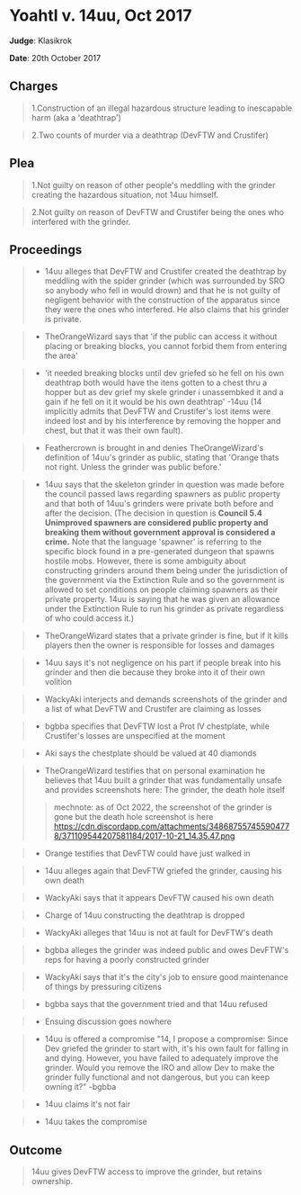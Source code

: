 # Yoahtl v. 14uu, Oct 2017

**Judge**: Klasikrok

**Date**: 20th October 2017

## Charges
> 1.Construction of an illegal hazardous structure leading to inescapable harm (aka a 'deathtrap')

> 2.Two counts of murder via a deathtrap (DevFTW and Crustifer)

## Plea
> 1.Not guilty on reason of other people's meddling with the grinder creating the hazardous situation, not 14uu himself.

> 2.Not guilty on reason of DevFTW and Crustifer being the ones who interfered with the grinder.

## Proceedings
> - 14uu alleges that DevFTW and Crustifer created the deathtrap by meddling with the spider grinder 
>  (which was surrounded by SRO so anybody who fell in would drown) and that he is not guilty of negligent 
>  behavior with the construction of the apparatus since they were the ones who interfered. 
>  He also claims that his grinder is private.

> - TheOrangeWizard says that 'if the public can access it without placing or breaking blocks, 
>  you cannot forbid them from entering the area'

> - 'it needed breaking blocks until dev griefed so he fell on his own deathtrap both would have the itens gotten to a 
>   chest thru a hopper but as dev grief my skele grinder i unassembked it and a gain if he fell on it it would be his 
>   own deathtrap' -14uu (14 implicitly admits that DevFTW and Crustifer's lost items were indeed lost and by 
>   his interference by removing the hopper and chest, but that it was their own fault).

> - Feathercrown is brought in and denies TheOrangeWizard's definition of 14uu's grinder as public, stating that 'Orange thats not right. Unless the grinder was public before.'

> - 14uu says that the skeleton grinder in question was made before the council passed laws regarding 
>  spawners as public property and that both of 14uu's grinders were private both before and after the decision. 
>  (The decision in question is **Council 5.4 Unimproved spawners are considered public property and breaking them 
>  without government approval is considered a crime.** Note that the language 'spawner' is referring to the 
>  specific block found in a pre-generated dungeon that spawns hostile mobs. 
>  However, there is some ambiguity about constructing grinders around them being under the jurisdiction of the 
>  government via the Extinction Rule and so the government is allowed to set conditions on people claiming spawners as
>  their private property. 14uu is saying that he was given an allowance under the Extinction Rule to run his grinder 
>  as private regardless of who could access it.)

> - TheOrangeWizard states that a private grinder is fine, but if it kills players then the owner is responsible 
  for losses and damages

> - 14uu says it's not negligence on his part if people break into his grinder and then die because they 
  broke into it of their own volition

> - WackyAki interjects and demands screenshots of the grinder and a list of what 
  DevFTW and Crustifer are claiming as losses

> - bgbba specifies that DevFTW lost a Prot IV chestplate, while Crustifer's losses are unspecified at the moment

> - Aki says the chestplate should be valued at 40 diamonds

> - TheOrangeWizard testifies that on personal examination he believes that 14uu built a grinder that was 
>  fundamentally unsafe and provides screenshots here: The grinder, the death hole itself
> > mechnote: as of Oct 2022, the screenshot of the grinder is gone but the death hole screenshot is here
> > https://cdn.discordapp.com/attachments/348687557455904778/371109544207581184/2017-10-21_14.35.47.png

> - Orange testifies that DevFTW could have just walked in

> - 14uu alleges again that DevFTW griefed the grinder, causing his own death

> - WackyAki says that it appears DevFTW caused his own death

> - Charge of 14uu constructing the deathtrap is dropped

> - WackyAki alleges that 14uu is not at fault for DevFTW's death

> - bgbba alleges the grinder was indeed public and owes DevFTW's reps for having a poorly constructed grinder

> - WackyAki says that it's the city's job to ensure good maintenance of things by pressuring citizens

> - bgbba says that the government tried and that 14uu refused

> - Ensuing discussion goes nowhere

> - 14uu is offered a compromise "14, I propose a compromise: Since Dev griefed the grinder to start with, 
>  it's his own fault for falling in and dying. However, you have failed to adequately improve the grinder. 
>  Would you remove the IRO and allow Dev to make the grinder fully functional and not dangerous, 
>  but you can keep owning it?" -bgbba

> - 14uu claims it's not fair

> - 14uu takes the compromise

## Outcome
> 14uu gives DevFTW access to improve the grinder, but retains ownership.
